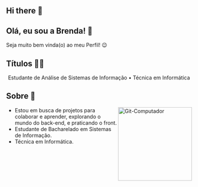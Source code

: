 ## Hi there 👋
## Olá, eu sou a Brenda! 👋

Seja muito bem vinda(o) ao meu Perfil! 😉


## Títulos 👩‍💻

<p align="center"> Estudante de Análise de Sistemas de Informação • Técnica em Informática </p>

## Sobre 📝

<div>
  <img align="right" alt="Git-Computador" width="200px" height="200px" src="https://media.giphy.com/media/juua9i2c2fA0AIp2iq/giphy.gif"/>
</div>

- Estou em busca de projetos para colaborar e aprender, explorando o mundo do back-end, e praticando o front.
- Estudante de Bacharelado em Sistemas de Informação.
- Técnica em Informática.
  


